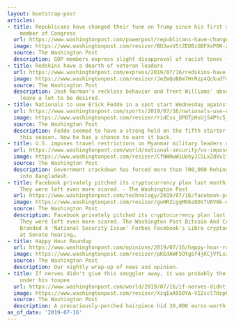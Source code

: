 ```yaml
---
layout: bootstrap-post
articles:
- title: Republicans have changed their tune on Trump since his first attack on a
    member of Congress
  url: https://www.washingtonpost.com/powerpost/republicans-have-changed-their-tune-on-trump-since-his-first-attack-on-a-member-of-congress/2019/07/16/17006c8e-a814-11e9-9214-246e594de5d5_story.html
  image: https://www.washingtonpost.com/resizer/BUJwvV5tZEDBiGBFXxP0N-ZA3CI=/1484x0/arc-anglerfish-washpost-prod-washpost.s3.amazonaws.com/public/QDCI2UFIDQI6TI5GVNTQSYW3AU.jpg
  source: The Washington Post
  description: GOP members express slight disapproval of racist tones from the president.
- title: Redskins have a dearth of veteran leaders
  url: https://www.washingtonpost.com/express/2019/07/16/redskins-have-dearth-veteran-leaders/
  image: https://www.washingtonpost.com/resizer/JeZmQoB8m7HrRzp4QckudT4Y9to=/1484x0/arc-anglerfish-washpost-prod-washpost.s3.amazonaws.com/public/SNMF2XAGZUI6TCKCB32EFZMQSQ.jpg
  source: The Washington Post
  description: Josh Norman's reckless behavior and Trent Williams' absence at minicamp
    leave a lot to be desired.
- title: Nationals to use Erick Fedde in a spot start Wednesday against the Orioles
  url: https://www.washingtonpost.com/sports/2019/07/16/nationals-use-erick-fedde-spot-start-wednesday-against-orioles/
  image: https://www.washingtonpost.com/resizer/ridCss_UPOTpHsUjS4Ptc5_W2vU=/1484x0/arc-anglerfish-washpost-prod-washpost.s3.amazonaws.com/public/6UXWY4UOIEI6TNXUAMZVMUBNZY.jpg
  source: The Washington Post
  description: Fedde seemed to have a strong hold on the fifth starter's spot earlier
    this season. Now he has a chance to earn it back.
- title: U.S. imposes travel restrictions on Myanmar military leaders over 'atrocities'
  url: https://www.washingtonpost.com/world/national-security/us-imposes-travel-restrictions-on-myanmar-military-leaders-over-atrocities/2019/07/16/290b1457-600b-4463-9c2e-f29cfb65bf28_story.html
  image: https://www.washingtonpost.com/resizer/CfNWHwWiUohyJCSLxZdVx1fUmkE=/1484x0/arc-anglerfish-washpost-prod-washpost.s3.amazonaws.com/public/GTLDKHFIDII6TEQUERXFSTPF2U.jpg
  source: The Washington Post
  description: Government crackdown has forced more than 700,000 Rohingya Muslims
    into Bangladesh.
- title: Facebook privately pitched its cryptocurrency plan last month to regulators.
    They were left even more scared. - The Washington Post
  url: https://www.washingtonpost.com/technology/2019/07/16/facebook-privately-pitched-its-cryptocurrency-plan-last-month-regulators-they-were-left-even-more-scared/
  image: https://www.washingtonpost.com/resizer/guHRZcgqMO6z8DV7U0V0k-ekrGs=/1484x0/arc-anglerfish-washpost-prod-washpost.s3.amazonaws.com/public/MGB4GMFH5EI6TBZTJDEHENPTSY.jpg
  source: The Washington Post
  description: Facebook privately pitched its cryptocurrency plan last month to regulators.
    They were left even more scared. The Washington Post Bitcoin And Crypto Suddenly
    Branded A 'National Security Issue' Forbes Facebook's Libra cryptocurrency attacked
    at Senate hearing…
- title: Happy Hour Roundup
  url: https://www.washingtonpost.com/opinions/2019/07/16/happy-hour-roundup/
  image: https://www.washingtonpost.com/resizer/pKEdAWF5OtgSf4jKCjVfLxz20S8=/1484x0/arc-anglerfish-washpost-prod-washpost.s3.amazonaws.com/public/2EPYUNE6BAI6TA7DIX663DUNFY.jpg
  source: The Washington Post
  description: Our nightly wrap-up of news and opinion.
- title: If nerves didn't give this smuggler away, it was probably the pound of cocaine
    under his toupee
  url: https://www.washingtonpost.com/world/2019/07/16/if-nerves-didnt-give-this-smuggler-away-it-was-probably-pound-cocaine-under-his-toupee/
  image: https://www.washingtonpost.com/resizer/XzqIaA950YA-VI2ccl7Hzp6tUFk=/1484x0/arc-anglerfish-washpost-prod-washpost.s3.amazonaws.com/public/CC2SQI7GZFDHRDBD2OIRKH6TC4.jpg
  source: The Washington Post
  description: A precariously-perched hairpiece hid 30,000 euros-worth of cocaine.
as_of_date: '2019-07-16'
---
```


